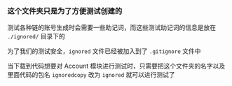 ### 这个文件夹只是为了方便测试创建的

测试各种链的账号生成时会需要一些助记词，而这些测试助记词的信息是放在 `./ignored/` 目录下的

为了我们的测试安全，`ignored` 文件已经被加入到了 `.gitignore` 文件中

当下载到代码想要对 Account 模块进行测试时，只需要把这个文件夹的名字以及里面代码的包名 `ignoredcopy` 改为 `ignored` 就可以进行测试了
